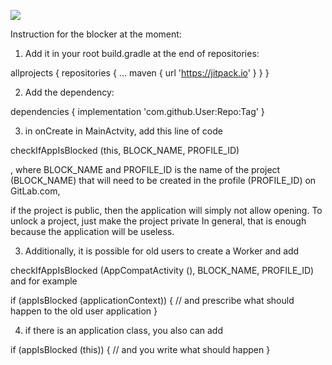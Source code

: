 [![](https://jitpack.io/v/Turskyi/BlockerLibrary.svg)](https://jitpack.io/#Turskyi/BlockerLibrary)

Instruction for the blocker at the moment:
1. Add it in your root build.gradle at the end of repositories:

allprojects {
		repositories {
			...
			maven { url 'https://jitpack.io' }
		}
	}

2. Add the dependency:

dependencies {
		implementation 'com.github.User:Repo:Tag'
	}

3. in onСreate in MainActvity,  add this line of code

checkIfAppIsBlocked (this, BLOCK_NAME, PROFILE_ID)

, where BLOCK_NAME and PROFILE_ID is the name of the project (BLOCK_NAME) that will need to be created in the profile (PROFILE_ID) on GitLab.com,

if the project is public, then the application will simply not allow opening.
To unlock a project, just make the project private
In general, that is enough because the application will be useless.

3. Additionally, it is possible for old users to create a Worker and add 

checkIfAppIsBlocked (AppCompatActivity (), BLOCK_NAME, PROFILE_ID)
and for example 

if (appIsBlocked (applicationContext)) {
// and prescribe what should happen to the old user application
}

4. if there is an application class, you also can add

if (appIsBlocked (this)) {
// and you write what should happen
}

